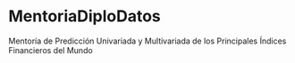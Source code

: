 # MentoriaDiploDatos
Mentoría de Predicción Univariada y Multivariada de los Principales Índices Financieros del Mundo

